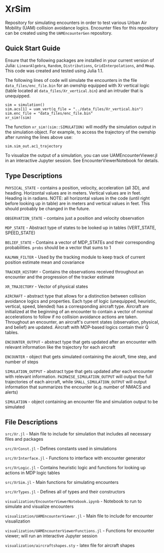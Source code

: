 # XrSim

Repository for simulating encounters in order to test various Urban Air Mobility (UAM) collision avoidance logics. Encounter files for this repository can be created using the `UAMEncounterGen` repository. 

## Quick Start Guide

Ensure that the following packages are installed in your current version of Julia: `LinearAlgebra`, `Random`, `Distributions`, `GridInterpolations`, and `Mmap`. This code was created and tested using Julia 1.1.

The following lines of code will simulate the encounters in the file `data_files/enc_file.bin` for an ownship equipped with Xr vertical logic (table located at `data_files/Xr_vertical.bin`) and an intruder that is unequipped.

```
sim = simulation()
sim.acs[1] = uam_vert(q_file = "../data_files/Xr_vertical.bin")
sim.enc_file = "data_files/enc_file.bin"
xr_sim!(sim)
```
The function `xr_sim!(sim::SIMULATION)` will modify the simulation output in the simulation object. For example, to access the trajectory of the ownship after running the lines above use:

```
sim.sim_out.ac1_trajectory
```

To visualize the output of a simulation, you can use UAMEncounterViewer.jl in an interactive Jupyter session. See EncounterViewerNotebook for details. 

## Type Descriptions
`PHYSICAL_STATE` - contains a position, velocity, acceleration (all 3D), and heading. Horizontal values are in meters. Vertical values are in feet. Heading is in radians. NOTE: all horizontal values in the code (until right before looking up in table) are in meters and vertical values in feet. This should probably be changed in the future.

`OBSERVATION_STATE` - contains just a position and velocity observation

`MDP_STATE` - Abstract type of states to be looked up in tables (VERT_STATE, SPEED_STATE)

`BELIEF_STATE` - Contains a vector of MDP_STATEs and their corresponding probabilities. `probs` should be a vector that sums to 1

`KALMAN_FILTER` - Used by the tracking module to keep track of current position estimate mean and covariance

`TRACKER_HISTORY` - Contains the observations received throughout an encounter and the progression of the tracker estimate

`XR_TRAJECTORY` - Vector of physical states

`AIRCRAFT` - abstract type that allows for a distinction between collision avoidance logics and properties. Each type of logic (unequipped, heuristic, vertical, speed, blended) has a corresponding aircraft type. Aircraft are initialized at the beginning of an encounter to contain a vector of nominal accelerations to follow if no collision avoidance actions are taken. Throughout an encounter, an aircraft's current states (observation, physical, and belief) are updated. Aircraft with MDP-based logics contain their Q tables.

`ENCOUNTER_OUTPUT` - abstract type that gets updated after an encounter with relevant information like the trajectory for each aircraft

`ENCOUNTER` - object that gets simulated containing the aicraft, time step, and number of steps

`SIMULATION_OUTPUT` - abstract type that gets updated after each encounter with relevant information. `PAIRWISE_SIMULATION_OUTPUT` will output the full trajectories of each aircraft, while `SMALL_SIMULATION_OUTPUT` will output information that summarizes the encounter (e.g. number of NMACS and alerts)

`SIMULATION` - object containing an encounter file and simulation output to be simulated

## File Descriptions
`src/Xr.jl` - Main file to include for simulation that includes all necessary files and packages

`src/XrConst.jl` - Defines constants used in simulations

`src/XrInterface.jl` - Functions to interface with encounter generator

`src/XrLogic.jl` - Contains heuristic logic and functions for looking up actions in MDP logic tables

`src/XrSim.jl` - Main functions for simulating encounters

`src/XrTypes.jl` - Defines all of types and their constructors

`visualization/EncounterViewerNotebook.ipynb` - Notebook to run to simulate and visualize encounters

`visualization/UAMEncounterViewer.jl` - Main file to include for encounter visualization

`visualization/UAMEncounterViewerFunctions.jl` - Functions for encounter viewer; will run an interactive Jupyter session

`visualization/aircraftshapes.sty` - latex file for aircraft shapes
